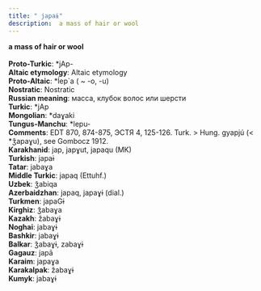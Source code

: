 ```yaml
---
title: " japaɨ"
description:  a mass of hair or wool
---
```

<p data-pagefind-weight="0.5">
<strong> a mass of hair or wool</strong><br><br>
<strong>Proto-Turkic</strong>:  *jAp-<br>
<strong>Altaic etymology</strong>:  Altaic etymology<br>
<strong> Proto-Altaic</strong>:  *ĺep`a ( ~ -o, -u)<br>
<strong>Nostratic</strong>:  Nostratic<br>
<strong>Russian meaning</strong>:  масса, клубок волос или шерсти<br>
<strong>Turkic</strong>:  *jAp<br>
<strong>Mongolian</strong>:  *daɣaki<br>
<strong>Tungus-Manchu</strong>:  *lepu-<br>
<strong>Comments</strong>:  EDT 870, 874-875, ЭСТЯ 4, 125-126. Turk. > Hung. gyapjú (< *ǯapaɣu), see Gombocz 1912.<br>
<strong>Karakhanid</strong>:  jap, japɣut, japaqu (MK)<br>
<strong>Turkish</strong>:  japaɨ<br>
<strong>Tatar</strong>:  jabaɣa<br>
<strong>Middle Turkic</strong>:  japaq (Ettuhf.)<br>
<strong>Uzbek</strong>:  ǯabiqa<br>
<strong>Azerbaidzhan</strong>:  japaq, japaɣɨ (dial.)<br>
<strong>Turkmen</strong>:  japaGɨ<br>
<strong>Kirghiz</strong>:  ǯabaɣa<br>
<strong>Kazakh</strong>:  žabaɣɨ<br>
<strong>Noghai</strong>:  jabaɣɨ<br>
<strong>Bashkir</strong>:  jabaɣɨ<br>
<strong>Balkar</strong>:  ǯabaɣɨ, zabaɣɨ<br>
<strong>Gagauz</strong>:  japā<br>
<strong>Karaim</strong>:  japaɣa<br>
<strong>Karakalpak</strong>:  žabaɣɨ<br>
<strong>Kumyk</strong>:  jabaɣɨ<br>

</p>
